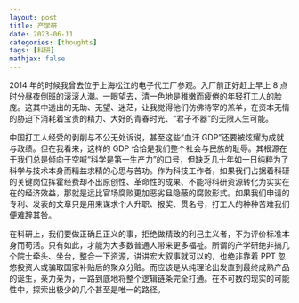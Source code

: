 ```yaml
---
layout: post
title: 产学研
date: 2023-06-11
categories: [thoughts]
tags: [科研]
mathjax: false
---
```


2014 年的时候我曾去位于上海松江的电子代工厂参观。入厂前正好赶上早上 8 点时分昼夜倒班的滚滚人潮。一眼望去，清一色地是稚嫩而疲倦的年轻打工人的脸庞。这其中透出的无助、无望、迷茫，让我觉得他们仿佛待宰的羔羊，在资本无情的胁迫下消耗着宝贵的精力、大好的青春时光、“君子不器”的无限人生可能。

中国打工人经受的剥削与不公无处诉说，甚至这些“血汗 GDP”还要被炫耀为成就与政绩。但在我看来，这样的 GDP 恰恰是我们整个社会与民族的耻辱。其根源在于我们总是倾向于空喊“科学是第一生产力”的口号，但缺乏几十年如一日纯粹为了科学与技术本身而精益求精的心思与苦功。作为科技工作者，如果我们占据着科研的关键岗位挥霍经费却不出原创性、革命性的成果、不能将科研资源转化为实实在在的经济效益，那就是远比官场腐败更加恶劣且隐蔽的腐败形式。如果我们申请的专利、发表的文章只是用来谋求个人升职、报奖、贯名号，打工人的种种苦难我们便难辞其咎。

在科研上，我们要做正确且正义的事，拒绝做精致的利己主义者，不为评价标准本身而苟活。只有如此，才能为大多数普通人带来更多福祉。所谓的产学研绝非搞几个院士牵头、坐台，整合一下资源，讲讲宏大叙事就可以的，也绝非靠着 PPT 忽悠投资人或骗取国家补贴后的聚众分赃。而应该是从纯理论出发直到最终成熟产品的诞生，亲力亲为，一路到底地将整个逻辑链条完全打通。在不可数的现实的可能性中，探索出极少的几个甚至是唯一的路径。
